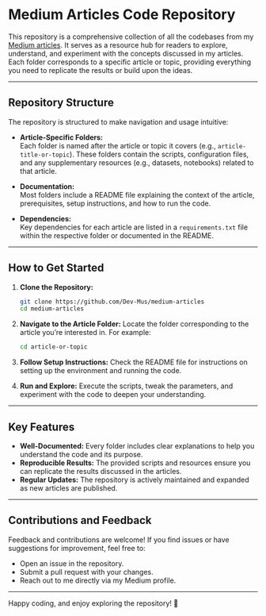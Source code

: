 # Medium Articles Code Repository  

This repository is a comprehensive collection of all the codebases from my [Medium articles](https://medium.com/@Dev-Mus). It serves as a resource hub for readers to explore, understand, and experiment with the concepts discussed in my articles. Each folder corresponds to a specific article or topic, providing everything you need to replicate the results or build upon the ideas.  

---

## **Repository Structure**  
The repository is structured to make navigation and usage intuitive:  

- **Article-Specific Folders:**  
  Each folder is named after the article or topic it covers (e.g., `article-title-or-topic`). These folders contain the scripts, configuration files, and any supplementary resources (e.g., datasets, notebooks) related to that article.  

- **Documentation:**  
  Most folders include a README file explaining the context of the article, prerequisites, setup instructions, and how to run the code.  

- **Dependencies:**  
  Key dependencies for each article are listed in a `requirements.txt` file within the respective folder or documented in the README.  

---

## **How to Get Started**  
1. **Clone the Repository:**  
   ```bash  
   git clone https://github.com/Dev-Mus/medium-articles  
   cd medium-articles  
2. **Navigate to the Article Folder:**
Locate the folder corresponding to the article you’re interested in. For example:

   ```bash
   cd article-or-topic  

3. **Follow Setup Instructions:**
Check the README file for instructions on setting up the environment and running the code.

4. **Run and Explore:**
Execute the scripts, tweak the parameters, and experiment with the code to deepen your understanding.

---

## **Key Features**
- **Well-Documented:** Every folder includes clear explanations to help you understand the code and its purpose.
- **Reproducible Results:** The provided scripts and resources ensure you can replicate the results discussed in the articles.
- **Regular Updates:** The repository is actively maintained and expanded as new articles are published.

---

## **Contributions and Feedback**
Feedback and contributions are welcome! If you find issues or have suggestions for improvement, feel free to:

- Open an issue in the repository.
- Submit a pull request with your changes.
- Reach out to me directly via my Medium profile.

---

Happy coding, and enjoy exploring the repository! 🚀
